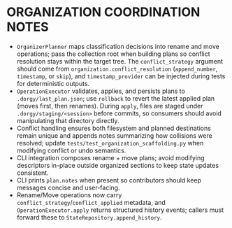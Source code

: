# ORGANIZATION COORDINATION NOTES

- `OrganizerPlanner` maps classification decisions into rename and move operations; pass the collection root when building plans so conflict resolution stays within the target tree. The `conflict_strategy` argument should come from `organization.conflict_resolution` (`append_number`, `timestamp`, or `skip`), and `timestamp_provider` can be injected during tests for deterministic outputs.
- `OperationExecutor` validates, applies, and persists plans to `.dorgy/last_plan.json`; use `rollback` to revert the latest applied plan (moves first, then renames). During `apply`, files are staged under `.dorgy/staging/<session>` before commits, so consumers should avoid manipulating that directory directly.
- Conflict handling ensures both filesystem and planned destinations remain unique and appends notes summarizing how collisions were resolved; update `tests/test_organization_scaffolding.py` when modifying conflict or undo semantics.
- CLI integration composes rename + move plans; avoid modifying descriptors in-place outside organized sections to keep state updates consistent.
- CLI prints `plan.notes` when present so contributors should keep messages concise and user-facing.
- Rename/Move operations now carry `conflict_strategy`/`conflict_applied` metadata, and `OperationExecutor.apply` returns structured history events; callers must forward these to `StateRepository.append_history`.
